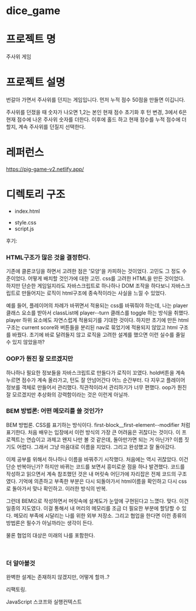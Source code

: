 # dice_game

# 프로젝트 명

주사위 게임

# 프로젝트 설명

번갈아 가면서 주사위를 던지는 게임입니다. 먼저 누적 점수 50점을 만들면 이깁니다.

주사위를 던졌을 때 숫자가 나오면 1,2는 본인 현재 점수 초기화 후 턴 변경, 3에서 6은 현재 점수에 나온 주사위 숫자를 더한다. 이후에 홀드 하고 현재 점수를 누적 점수에 더할지, 계속 주사위를 던질지 선택한다.

# 레퍼런스

https://pig-game-v2.netlify.app/

# 디렉토리 구조

- index.html

<body>
    <!-- html 코드는 여기에 입력하고 아래에 script.js 파일을 삽입합니다 -->
  <script src="script.js"></script>
</body>

- style.css
- script.js


후기:

### HTML구조가 많은 것을 결정한다.

기존에 클론코딩을 하면서 고려한 점은 '모양'을 카피하는 것이었다. 고민도 그 정도 수준이었다. 어떻게 배치할 것인가에 대한 고민. css를 고려한 HTML을 만든 것이었다. 하지만 단순한 게임일지라도 자바스크립트로 하나하나 DOM 조작을 하다보니 자바스크립트로 만들어지는 로직이  html구조에 종속적이라는 사실을 느낄 수 있었다.  

예를 들어, 플레이어의 차례가 바뀌면서 적용되는 css를 바꿔줘야 하는데, 나는 player클래스 요소를 받아서 classList에 player--turn 클래스를 toggle 하는 방식을 취했다. player 하위 요소에도 자연스럽게 적용되기를 기대한 것이다. 하지만 초기에 만든 html 구조는 current score와 버튼들을 분리된 nav로 묶었기에 적용되지 않았고 html 구조를 바꿨다. 초기에 바로 달려들지 않고 로직을 고려한 설계를 했으면 이런 실수를 줄일 수 있지 않았을까?


### OOP가 뭔진 잘 모르겠지만

하나하나 필요한 정보들을 자바스크립트로 만들다가 로직이 꼬였다. hold버튼을 계속 누르면 점수가 계속 올라가고, 턴도 잘 안넘어간다 어느 순간부터. 다 지우고 플레이어 정보를 객체로 만들어서 관리했다. 직관적이라서 관리하기가 너무 편했다. oop가 뭔진 잘 모르겠지만 추상화의 강력함이라는 것은 이런게 아닐까.

### BEM 방법론: 어떤 메모리를 쓸 것인가?

BEM 방법론. CSS를 표기하는 방식이다. first-block__first-element--modifier 처럼 표기한다. 처음 배우는 입장에서 이런 방식의 가장 큰 어려움은 귀찮다는 것이다. 이 프로젝트는 연습이고 과제고 왠지 나만 볼 것 같은데, 돌아만가면 되는 거 아닌가? 이름 짓기도 어렵다. 그래서 그냥 마음대로 이름을 지었다. 그리고 완성했고 잘 돌아갔다. 

이제 공부를 위해서 하나하나 이름을 바꿔주기 시작했다. 처음에는 역시 귀찮았다. 이건 단순 반복아닌가? 하지만 바뀌는 코드를 보면서 흥미로운 점을 하나 발견했다. 코드를 작성하고 읽으면서 계속 참조했던 것은 내 머릿속 어딘가에 자리잡은 전체 코드의 구조였다. 기억에 의존하고 부족한 부분은 다시 되돌아가서 html이름을 확인하고 다시 css로 돌아가서 맞나 확인하고. 이러한 방식의 반복. 

그런데 BEM으로 작성하면서 머릿속에 설계도가 눈앞에 구현된다고 느꼈다. 맞다. 이건 일종의 지도였다. 이걸 통해서 내 머리의 메모리를 조금 더 필요한 부분에 할당할 수 있다. 메모리 부족에 시달리는 나를 위한 외부 저장소. 그리고 협업을 한다면 이런 종류의 방법론은 필수가 아닐까라는 생각이 든다. 

물론 협업의 대상은 미래의 나를 포함한다.

​

### 더 알아볼것

완벽한 설계는 존재하지 않겠지만, 어떻게 할까..?

리팩토링. 

JavaScript 스코프와 실행컨텍스트
